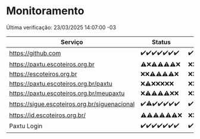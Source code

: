 # Monitoramento

Última verificação: 23/03/2025 14:07:00 -03

|Serviço|Status|Últimas 24h|
|---|---|---|
|https://github.com|<span title="2025-03-16: OK=23">✔️</span><span title="2025-03-17: OK=23">✔️</span><span title="2025-03-18: OK=23">✔️</span><span title="2025-03-19: OK=23">✔️</span><span title="2025-03-20: OK=23">✔️</span><span title="2025-03-21: OK=23">✔️</span><span title="2025-03-22: OK=17">✔️</span>|<span title="22/03/2025 15:10:00 -03 : 200">✔️</span><span title="22/03/2025 16:06:00 -03 : 200">✔️</span><span title="22/03/2025 17:08:00 -03 : 200">✔️</span><span title="22/03/2025 18:07:00 -03 : 200">✔️</span><span title="22/03/2025 19:07:00 -03 : 200">✔️</span><span title="22/03/2025 20:07:00 -03 : 200">✔️</span><span title="22/03/2025 21:47:00 -03 : 200">✔️</span><span title="22/03/2025 23:23:00 -03 : 200">✔️</span><span title="23/03/2025 00:26:00 -03 : 200">✔️</span><span title="23/03/2025 01:10:00 -03 : 200">✔️</span><span title="23/03/2025 02:08:00 -03 : 200">✔️</span><span title="23/03/2025 03:11:00 -03 : 200">✔️</span><span title="23/03/2025 04:07:00 -03 : 200">✔️</span><span title="23/03/2025 05:10:00 -03 : 200">✔️</span><span title="23/03/2025 06:08:00 -03 : 200">✔️</span><span title="23/03/2025 07:08:00 -03 : 200">✔️</span><span title="23/03/2025 08:07:00 -03 : 200">✔️</span><span title="23/03/2025 09:14:00 -03 : 200">✔️</span><span title="23/03/2025 10:14:00 -03 : 200">✔️</span><span title="23/03/2025 11:06:00 -03 : 200">✔️</span><span title="23/03/2025 12:07:00 -03 : 200">✔️</span><span title="23/03/2025 13:08:00 -03 : 200">✔️</span><span title="23/03/2025 14:07:00 -03 : 200">✔️</span>|
|https://paxtu.escoteiros.org.br|<span title="2025-03-16: OK=3, Falhas=20">⚠️</span><span title="2025-03-17: Falhas=23">❌</span><span title="2025-03-18: OK=3, Falhas=20">⚠️</span><span title="2025-03-19: OK=2, Falhas=21">⚠️</span><span title="2025-03-20: OK=2, Falhas=21">⚠️</span><span title="2025-03-21: OK=3, Falhas=20">⚠️</span><span title="2025-03-22: Falhas=17">❌</span>|<span title="22/03/2025 15:10:00 -03 : 403">❌</span><span title="22/03/2025 16:06:00 -03 : 403">❌</span><span title="22/03/2025 17:08:00 -03 : 403">❌</span><span title="22/03/2025 18:07:00 -03 : 403">❌</span><span title="22/03/2025 19:07:00 -03 : 403">❌</span><span title="22/03/2025 20:07:00 -03 : 403">❌</span><span title="22/03/2025 21:47:00 -03 : 403">❌</span><span title="22/03/2025 23:23:00 -03 : 403">❌</span><span title="23/03/2025 00:26:00 -03 : 403">❌</span><span title="23/03/2025 01:10:00 -03 : 403">❌</span><span title="23/03/2025 02:08:00 -03 : 403">❌</span><span title="23/03/2025 03:11:00 -03 : 403">❌</span><span title="23/03/2025 04:07:00 -03 : 403">❌</span><span title="23/03/2025 05:10:00 -03 : 403">❌</span><span title="23/03/2025 06:08:00 -03 : 403">❌</span><span title="23/03/2025 07:08:00 -03 : 403">❌</span><span title="23/03/2025 08:07:00 -03 : 403">❌</span><span title="23/03/2025 09:14:00 -03 : 403">❌</span><span title="23/03/2025 10:14:00 -03 : 403">❌</span><span title="23/03/2025 11:06:00 -03 : 403">❌</span><span title="23/03/2025 12:07:00 -03 : 403">❌</span><span title="23/03/2025 13:08:00 -03 : 403">❌</span><span title="23/03/2025 14:07:00 -03 : 403">❌</span>|
|https://escoteiros.org.br|<span title="2025-03-16: Falhas=23">❌</span><span title="2025-03-17: Falhas=23">❌</span><span title="2025-03-18: OK=1, Falhas=22">⚠️</span><span title="2025-03-19: OK=1, Falhas=22">⚠️</span><span title="2025-03-20: OK=1, Falhas=22">⚠️</span><span title="2025-03-21: OK=1, Falhas=22">⚠️</span><span title="2025-03-22: Falhas=17">❌</span>|<span title="22/03/2025 15:10:00 -03 : 403">❌</span><span title="22/03/2025 16:06:00 -03 : 403">❌</span><span title="22/03/2025 17:08:00 -03 : 403">❌</span><span title="22/03/2025 18:07:00 -03 : 403">❌</span><span title="22/03/2025 19:07:00 -03 : 403">❌</span><span title="22/03/2025 20:07:00 -03 : 403">❌</span><span title="22/03/2025 21:47:00 -03 : 403">❌</span><span title="22/03/2025 23:23:00 -03 : 403">❌</span><span title="23/03/2025 00:26:00 -03 : 403">❌</span><span title="23/03/2025 01:10:00 -03 : 403">❌</span><span title="23/03/2025 02:08:00 -03 : 403">❌</span><span title="23/03/2025 03:11:00 -03 : 403">❌</span><span title="23/03/2025 04:07:00 -03 : 403">❌</span><span title="23/03/2025 05:10:00 -03 : 403">❌</span><span title="23/03/2025 06:08:00 -03 : 403">❌</span><span title="23/03/2025 07:08:00 -03 : 403">❌</span><span title="23/03/2025 08:07:00 -03 : 403">❌</span><span title="23/03/2025 09:14:00 -03 : 403">❌</span><span title="23/03/2025 10:14:00 -03 : 403">❌</span><span title="23/03/2025 11:06:00 -03 : 403">❌</span><span title="23/03/2025 12:07:00 -03 : 403">❌</span><span title="23/03/2025 13:08:00 -03 : 403">❌</span><span title="23/03/2025 14:07:00 -03 : 403">❌</span>|
|https://paxtu.escoteiros.org.br/paxtu|<span title="2025-03-16: Falhas=23">❌</span><span title="2025-03-17: OK=1, Falhas=22">⚠️</span><span title="2025-03-18: Falhas=23">❌</span><span title="2025-03-19: Falhas=23">❌</span><span title="2025-03-20: Falhas=23">❌</span><span title="2025-03-21: Falhas=23">❌</span><span title="2025-03-22: Falhas=17">❌</span>|<span title="22/03/2025 15:10:00 -03 : 403">❌</span><span title="22/03/2025 16:06:00 -03 : 403">❌</span><span title="22/03/2025 17:08:00 -03 : 403">❌</span><span title="22/03/2025 18:07:00 -03 : 403">❌</span><span title="22/03/2025 19:07:00 -03 : 403">❌</span><span title="22/03/2025 20:07:00 -03 : 403">❌</span><span title="22/03/2025 21:47:00 -03 : 403">❌</span><span title="22/03/2025 23:23:00 -03 : 403">❌</span><span title="23/03/2025 00:26:00 -03 : 403">❌</span><span title="23/03/2025 01:10:00 -03 : 403">❌</span><span title="23/03/2025 02:08:00 -03 : 403">❌</span><span title="23/03/2025 03:11:00 -03 : 403">❌</span><span title="23/03/2025 04:07:00 -03 : 403">❌</span><span title="23/03/2025 05:10:00 -03 : 403">❌</span><span title="23/03/2025 06:08:00 -03 : 403">❌</span><span title="23/03/2025 07:08:00 -03 : 403">❌</span><span title="23/03/2025 08:07:00 -03 : 403">❌</span><span title="23/03/2025 09:14:00 -03 : 403">❌</span><span title="23/03/2025 10:14:00 -03 : 403">❌</span><span title="23/03/2025 11:06:00 -03 : 403">❌</span><span title="23/03/2025 12:07:00 -03 : 403">❌</span><span title="23/03/2025 13:08:00 -03 : 403">❌</span><span title="23/03/2025 14:07:00 -03 : 403">❌</span>|
|https://paxtu.escoteiros.org.br/meupaxtu|<span title="2025-03-16: Falhas=23">❌</span><span title="2025-03-17: OK=1, Falhas=22">⚠️</span><span title="2025-03-18: OK=1, Falhas=22">⚠️</span><span title="2025-03-19: OK=1, Falhas=22">⚠️</span><span title="2025-03-20: OK=1, Falhas=22">⚠️</span><span title="2025-03-21: Falhas=23">❌</span><span title="2025-03-22: Falhas=17">❌</span>|<span title="22/03/2025 15:10:00 -03 : 403">❌</span><span title="22/03/2025 16:06:00 -03 : 403">❌</span><span title="22/03/2025 17:08:00 -03 : 403">❌</span><span title="22/03/2025 18:07:00 -03 : 403">❌</span><span title="22/03/2025 19:07:00 -03 : 403">❌</span><span title="22/03/2025 20:07:00 -03 : 403">❌</span><span title="22/03/2025 21:47:00 -03 : 403">❌</span><span title="22/03/2025 23:23:00 -03 : 403">❌</span><span title="23/03/2025 00:26:00 -03 : 403">❌</span><span title="23/03/2025 01:10:00 -03 : 403">❌</span><span title="23/03/2025 02:08:00 -03 : 403">❌</span><span title="23/03/2025 03:11:00 -03 : 403">❌</span><span title="23/03/2025 04:07:00 -03 : 403">❌</span><span title="23/03/2025 05:10:00 -03 : 403">❌</span><span title="23/03/2025 06:08:00 -03 : 403">❌</span><span title="23/03/2025 07:08:00 -03 : 403">❌</span><span title="23/03/2025 08:07:00 -03 : 403">❌</span><span title="23/03/2025 09:14:00 -03 : 403">❌</span><span title="23/03/2025 10:14:00 -03 : 403">❌</span><span title="23/03/2025 11:06:00 -03 : 403">❌</span><span title="23/03/2025 12:07:00 -03 : 403">❌</span><span title="23/03/2025 13:08:00 -03 : 403">❌</span><span title="23/03/2025 14:07:00 -03 : 403">❌</span>|
|https://sigue.escoteiros.org.br/siguenacional|<span title="2025-03-16: OK=23">✔️</span><span title="2025-03-17: OK=22, Falhas=1">⚠️</span><span title="2025-03-18: OK=23">✔️</span><span title="2025-03-19: OK=23">✔️</span><span title="2025-03-20: OK=23">✔️</span><span title="2025-03-21: OK=23">✔️</span><span title="2025-03-22: OK=17">✔️</span>|<span title="22/03/2025 15:10:00 -03 : 200">✔️</span><span title="22/03/2025 16:06:00 -03 : 200">✔️</span><span title="22/03/2025 17:08:00 -03 : 0">❌</span><span title="22/03/2025 18:07:00 -03 : 200">✔️</span><span title="22/03/2025 19:07:00 -03 : 200">✔️</span><span title="22/03/2025 20:07:00 -03 : 200">✔️</span><span title="22/03/2025 21:47:00 -03 : 200">✔️</span><span title="22/03/2025 23:23:00 -03 : 200">✔️</span><span title="23/03/2025 00:26:00 -03 : 200">✔️</span><span title="23/03/2025 01:10:00 -03 : 200">✔️</span><span title="23/03/2025 02:08:00 -03 : 200">✔️</span><span title="23/03/2025 03:11:00 -03 : 200">✔️</span><span title="23/03/2025 04:07:00 -03 : 200">✔️</span><span title="23/03/2025 05:10:00 -03 : 200">✔️</span><span title="23/03/2025 06:08:00 -03 : 200">✔️</span><span title="23/03/2025 07:08:00 -03 : 200">✔️</span><span title="23/03/2025 08:07:00 -03 : 200">✔️</span><span title="23/03/2025 09:14:00 -03 : 200">✔️</span><span title="23/03/2025 10:14:00 -03 : 200">✔️</span><span title="23/03/2025 11:06:00 -03 : 200">✔️</span><span title="23/03/2025 12:07:00 -03 : 200">✔️</span><span title="23/03/2025 13:08:00 -03 : 200">✔️</span><span title="23/03/2025 14:07:00 -03 : 200">✔️</span>|
|https://id.escoteiros.org.br/|<span title="2025-03-16: OK=2, Falhas=21">⚠️</span><span title="2025-03-17: OK=3, Falhas=20">⚠️</span><span title="2025-03-18: OK=2, Falhas=21">⚠️</span><span title="2025-03-19: OK=3, Falhas=20">⚠️</span><span title="2025-03-20: OK=5, Falhas=18">⚠️</span><span title="2025-03-21: OK=4, Falhas=19">⚠️</span><span title="2025-03-22: Falhas=17">❌</span>|<span title="22/03/2025 15:10:00 -03 : 403">❌</span><span title="22/03/2025 16:06:00 -03 : 403">❌</span><span title="22/03/2025 17:08:00 -03 : 403">❌</span><span title="22/03/2025 18:07:00 -03 : 403">❌</span><span title="22/03/2025 19:07:00 -03 : 403">❌</span><span title="22/03/2025 20:07:00 -03 : 403">❌</span><span title="22/03/2025 21:47:00 -03 : 403">❌</span><span title="22/03/2025 23:23:00 -03 : 403">❌</span><span title="23/03/2025 00:26:00 -03 : 403">❌</span><span title="23/03/2025 01:10:00 -03 : 403">❌</span><span title="23/03/2025 02:08:00 -03 : 403">❌</span><span title="23/03/2025 03:11:00 -03 : 403">❌</span><span title="23/03/2025 04:07:00 -03 : 403">❌</span><span title="23/03/2025 05:10:00 -03 : 403">❌</span><span title="23/03/2025 06:08:00 -03 : 403">❌</span><span title="23/03/2025 07:08:00 -03 : 403">❌</span><span title="23/03/2025 08:07:00 -03 : 403">❌</span><span title="23/03/2025 09:14:00 -03 : 403">❌</span><span title="23/03/2025 10:14:00 -03 : 403">❌</span><span title="23/03/2025 11:07:00 -03 : 403">❌</span><span title="23/03/2025 12:07:00 -03 : 403">❌</span><span title="23/03/2025 13:08:00 -03 : 403">❌</span><span title="23/03/2025 14:07:00 -03 : 403">❌</span>|
|Paxtu Login|<span title="2025-03-16: OK=23">✔️</span><span title="2025-03-17: OK=23">✔️</span><span title="2025-03-18: OK=23">✔️</span><span title="2025-03-19: OK=23">✔️</span><span title="2025-03-20: OK=23">✔️</span><span title="2025-03-21: OK=23">✔️</span><span title="2025-03-22: OK=17">✔️</span>|<span title="22/03/2025 15:10:00 -03 : 200">✔️</span><span title="22/03/2025 16:06:00 -03 : 200">✔️</span><span title="22/03/2025 17:08:00 -03 : 504">❌</span><span title="22/03/2025 18:07:00 -03 : 200">✔️</span><span title="22/03/2025 19:07:00 -03 : 200">✔️</span><span title="22/03/2025 20:07:00 -03 : 200">✔️</span><span title="22/03/2025 21:47:00 -03 : 200">✔️</span><span title="22/03/2025 23:23:00 -03 : 200">✔️</span><span title="23/03/2025 00:26:00 -03 : 200">✔️</span><span title="23/03/2025 01:10:00 -03 : 200">✔️</span><span title="23/03/2025 02:08:00 -03 : 200">✔️</span><span title="23/03/2025 03:11:00 -03 : 200">✔️</span><span title="23/03/2025 04:07:00 -03 : 200">✔️</span><span title="23/03/2025 05:10:00 -03 : 200">✔️</span><span title="23/03/2025 06:08:00 -03 : 200">✔️</span><span title="23/03/2025 07:08:00 -03 : 200">✔️</span><span title="23/03/2025 08:07:00 -03 : 200">✔️</span><span title="23/03/2025 09:14:00 -03 : 200">✔️</span><span title="23/03/2025 10:14:00 -03 : 200">✔️</span><span title="23/03/2025 11:07:00 -03 : 200">✔️</span><span title="23/03/2025 12:07:00 -03 : 200">✔️</span><span title="23/03/2025 13:08:00 -03 : 200">✔️</span><span title="23/03/2025 14:07:00 -03 : 200">✔️</span>|
